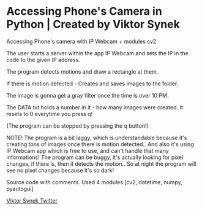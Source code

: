 #  Accessing Phone's Camera in Python | Created by Viktor Synek
Accessing Phone's camera with IP Webcam + modules cv2

The user starts a server within the app IP Webcam and sets the IP in the code to the given IP address.

The program detects motions and draw a rectangle at them.

If there is motion detected - Creates and saves images to the folder.

The image is gonna get a gray filter once the time is over 10 PM.

The DATA.txt holds a number in it - how many images were created. 
It resets to 0 everytime you press q!

(The program can be stopped by pressing the q button!)


NOTE! The program is a bit laggy, which is understandable because it's creating tons of images once there is motion
detected.. And also it's using IP Webcam app which is free to use, and can't handle that many informations!
The program can be buggy, it's actually looking for pixel changes, if there is, then it detects the motion..
So at night the program will see no pixel changes because it's so dark!


Source code with comments. Used 4 modules [cv2, datetime, numpy, pyautogui] 

[Viktor Synek Twitter](https://www.twitter.com/vAnonyms)

